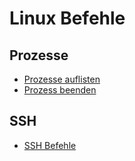 # Linux Befehle

## Prozesse
- [Prozesse auflisten](Prozesse/auflisten.md)
- [Prozess beenden](Prozesse/kill.md)


## SSH
- [SSH Befehle](ssh.md)
